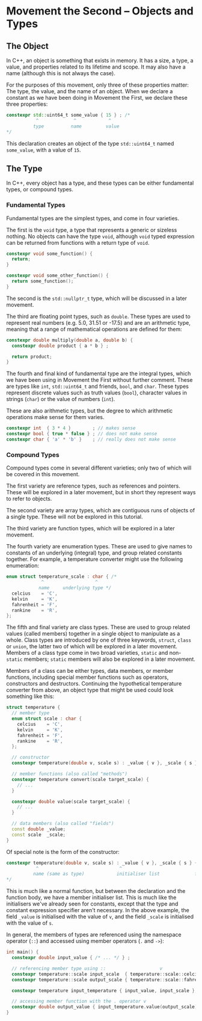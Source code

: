 # Movement the Second – Objects and Types

## The Object

In C++, an object is something that exists in memory. It has a size, a type, a value, and properties related to its lifetime and scope. It may also have a name (although this is not always the case).

For the purposes of this movement, only three of these properties matter: The type, the value, and the name of an object. When we declare a constant as we have been doing in Movement the First, we declare these three properties:

```c++
constexpr std::uint64_t some_value { 15 } ; /*
           ^             ^            ^
          type          name         value
*/
```

This declaration creates an object of the type `std::uint64_t` named `some_value`, with a value of `15`.

## The Type

In C++, every object has a type, and these types can be either fundamental types, or compound types.

### Fundamental Types

Fundamental types are the simplest types, and come in four varieties.

The first is the `void` type, a type that represents a generic or sizeless nothing. No objects can have the type `void`, although `void` typed expression can be returned from functions with a return type of `void`.

```c++
constexpr void some_function() {
  return;
}

constexpr void some_other_function() {
  return some_function();
}
```

The second is the `std::nullptr_t` type, which will be discussed in a later movement.

The third are floating point types, such as `double`. These types are used to represent real numbers (e.g. 5.0, 31.51 or -17.5) and are an arithmetic type, meaning that a range of mathematical operations are defined for them:

```c++
constexpr double multiply(double a, double b) {
  constexpr double product { a * b } ;

  return product;
}
```

The fourth and final kind of fundamental type are the integral types, which we have been using in Movement the First without further comment. These are types like `int`, `std::uint64_t` and friends, `bool`, and `char`. These types represent discrete values such as truth values (`bool`), character values in strings (`char`) or the value of numbers (`int`).

These are also arithmetic types, but the degree to which arithmetic operations make sense for them varies.

```c++
constexpr int  { 3 * 4 }        ; // makes sense
constexpr bool { true * false } ; // does not make sense
constexpr char { 'a' * 'b' }    ; // really does not make sense
```

### Compound Types

Compound types come in several different varieties; only two of which will be covered in this movement.

The first variety are reference types, such as references and pointers. These will be explored in a later movement, but in short they represent ways to refer to objects.

The second variety are array types, which are contiguous runs of objects of a single type. These will not be explored in this tutorial.

The third variety are function types, which will be explored in a later movement.

The fourth variety are enumeration types. These are used to give names to constants of an underlying (integral) type, and group related constants together. For example, a temperature converter might use the following enumeration:

```c++
enum struct temperature_scale : char { /*
             ^                   ^
            name     underlying type */
  celcius    = 'C',
  kelvin     = 'K',
  fahrenheit = 'F',
  rankine    = 'R',
};
```

The fifth and final variety are class types. These are used to group related values (called members) together in a single object to manipulate as a whole. Class types are introduced by one of three keywords, `struct`, `class` or `union`, the latter two of which will be explored in a later movement. Members of a class type come in two broad varieties, `static` and non-`static` members; `static` members will also be explored in a later movement.

Members of a class can be either types, data members, or member functions, including special member functions such as operators, constructors and destructors. Continuing the hypothetical temperature converter from above, an object type that might be used could look something like this:

```c++
struct temperature {
  // member type
  enum struct scale : char {
    celcius    = 'C',
    kelvin     = 'K',
    fahrenheit = 'F',
    rankine    = 'R',
  };

  // constructor
  constexpr temperature(double v, scale s) : _value { v }, _scale { s } { }

  // member functions (also called "methods")
  constexpr temperature convert(scale target_scale) {
    // ...
  }

  constexpr double value(scale target_scale) {
    // ...
  }

  // data members (also called "fields")
  const double _value;
  const scale  _scale;
}
```

Of special note is the form of the constructor:

```c++
constexpr temperature(double v, scale s) : _value { v }, _scale { s } { } /*
           ^                              ^                            ^
          name (same as type)            initialiser list             function body
*/
```

This is much like a normal function, but between the declaration and the function body, we have a member initialiser list. This is much like the initialisers we've already seen for constants, except that the type and constant expression specifier aren't necessary. In the above example, the field `_value` is initialised with the value of `v`, and the field `_scale` is initialised with the value of `s`.

In general, the members of types are referenced using the namespace operator (`::`) and accessed using member operators (`.` and `->`):

```c++
int main() {
  constexpr double input_value { /* ... */ } ;

  // referencing member type using ::                    v
  constexpr temperature::scale input_scale  { temperature::scale::celcius    } ;
  constexpr temperature::scale output_scale { temperature::scale::fahrenheit } ;

  constexpr temperature input_temperature { input_value, input_scale };

  // accessing member function with the . operator v
  constexpr double output_value { input_temperature.value(output_scale) } ;
}
```
